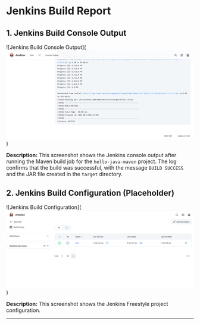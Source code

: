 # Jenkins Build Report

## 1. Jenkins Build Console Output

![Jenkins Build Console Output](![alt text](image-1.png))

**Description:**
This screenshot shows the Jenkins console output after running the Maven build job for the `hello-java-maven` project. The log confirms that the build was successful, with the message `BUILD SUCCESS` and the JAR file created in the `target` directory.

## 2. Jenkins Build Configuration (Placeholder)

![Jenkins Build Configuration](![alt text](image.png))

**Description:**
This screenshot shows the Jenkins Freestyle project configuration.

---
